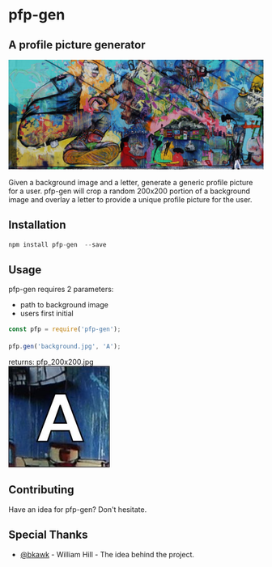 # pfp-gen  
## A profile picture generator  

![alt text](https://github.com/colinskeep/pfp-gen/blob/master/background.jpg?raw=true)  

Given a background image and a letter, generate a generic profile picture for a user.  pfp-gen will crop a random 200x200 portion of a background image and overlay a letter to provide a unique profile picture for the user.

## Installation  


````javascript
npm install pfp-gen  --save
````

## Usage  

pfp-gen requires 2 parameters:  
* path to background image  
* users first initial  

````javascript
const pfp = require('pfp-gen');

pfp.gen('background.jpg', 'A');
````
returns: pfp_200x200.jpg  
![alt text](https://github.com/colinskeep/pfp-gen/blob/master/pfp_200x200.jpg?raw=true)  

## Contributing  
Have an idea for pfp-gen?  Don't hesitate.

## Special Thanks  
* [@bkawk](https://github.com/bkawk) - William Hill - The idea behind the project.
